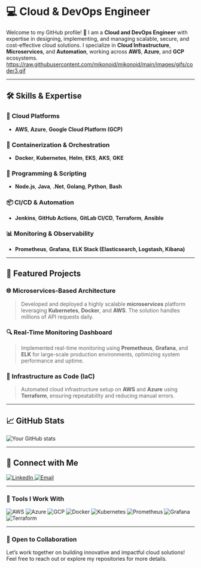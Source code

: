 # 💻 Cloud & DevOps Engineer  

Welcome to my GitHub profile! 🚀 I am a **Cloud and DevOps Engineer** with expertise in designing, implementing, and managing scalable, secure, and cost-effective cloud solutions. I specialize in **Cloud Infrastructure**, **Microservices**, and **Automation**, working across **AWS**, **Azure**, and **GCP** ecosystems. https://raw.githubusercontent.com/mikonoid/mikonoid/main/images/gifs/coder3.gif

---

## 🛠️ Skills & Expertise  

### 🚀 **Cloud Platforms**  
- **AWS**, **Azure**, **Google Cloud Platform (GCP)**  

### 🐳 **Containerization & Orchestration**  
- **Docker**, **Kubernetes**, **Helm**, **EKS**, **AKS**, **GKE**  

### 🧩 **Programming & Scripting**  
- **Node.js**, **Java**, **.Net**, **Golang**, **Python**, **Bash**  

### 📦 **CI/CD & Automation**  
- **Jenkins**, **GitHub Actions**, **GitLab CI/CD**, **Terraform**, **Ansible**  

### 📊 **Monitoring & Observability**  
- **Prometheus**, **Grafana**, **ELK Stack (Elasticsearch, Logstash, Kibana)**  

---

## 📂 Featured Projects  

### 🌐 **Microservices-Based Architecture**
> Developed and deployed a highly scalable **microservices** platform leveraging **Kubernetes**, **Docker**, and **AWS**. The solution handles millions of API requests daily.

### 🔍 **Real-Time Monitoring Dashboard**  
> Implemented real-time monitoring using **Prometheus**, **Grafana**, and **ELK** for large-scale production environments, optimizing system performance and uptime.

### 📜 **Infrastructure as Code (IaC)**  
> Automated cloud infrastructure setup on **AWS** and **Azure** using **Terraform**, ensuring repeatability and reducing manual errors.

---

## 📈 GitHub Stats  

![Your GitHub stats](https://github-readme-stats.vercel.app/api?username=your-github-username&show_icons=true&theme=radical)

---

## 🌟 Connect with Me  

<a href="https://www.linkedin.com/in/your-linkedin-profile" target="_blank">
    <img src="https://img.shields.io/badge/LinkedIn-Connect-blue?style=for-the-badge&logo=linkedin" alt="LinkedIn">
</a>
<a href="mailto:your-email@example.com">
    <img src="https://img.shields.io/badge/Email-Contact-red?style=for-the-badge&logo=gmail" alt="Email">
</a>

---

### 🔧 Tools I Work With  

<img src="https://img.shields.io/badge/AWS-232F3E?style=for-the-badge&logo=amazon-aws&logoColor=white" alt="AWS">
<img src="https://img.shields.io/badge/Azure-0078D4?style=for-the-badge&logo=microsoft-azure&logoColor=white" alt="Azure">
<img src="https://img.shields.io/badge/GCP-4285F4?style=for-the-badge&logo=google-cloud&logoColor=white" alt="GCP">
<img src="https://img.shields.io/badge/Docker-2496ED?style=for-the-badge&logo=docker&logoColor=white" alt="Docker">
<img src="https://img.shields.io/badge/Kubernetes-326CE5?style=for-the-badge&logo=kubernetes&logoColor=white" alt="Kubernetes">
<img src="https://img.shields.io/badge/Prometheus-E6522C?style=for-the-badge&logo=prometheus&logoColor=white" alt="Prometheus">
<img src="https://img.shields.io/badge/Grafana-F46800?style=for-the-badge&logo=grafana&logoColor=white" alt="Grafana">
<img src="https://img.shields.io/badge/Terraform-623CE4?style=for-the-badge&logo=terraform&logoColor=white" alt="Terraform">

---

### 🤝 Open to Collaboration  

Let’s work together on building innovative and impactful cloud solutions!  
Feel free to reach out or explore my repositories for more details.
